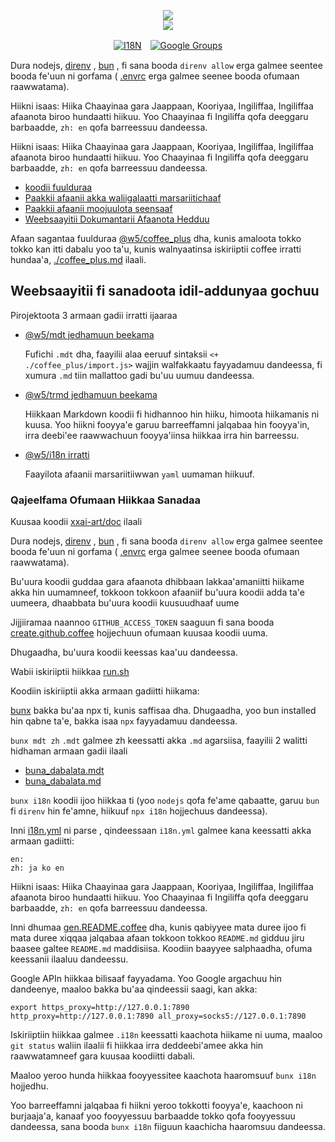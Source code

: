 <p align="center"><a href="https://xxai.art"><img src="https://cdn.jsdelivr.net/gh/xxai-art/doc/logo.svg"/></a><br/><a href="https://xxai.art"><img src="https://cdn.jsdelivr.net/gh/xxai-art/doc/xxai.svg"/></a></p><p align="center"><a href="https://github.com/xxai-art/doc#readme"><img alt="I18N" src="https://cdn.jsdelivr.net/gh/wactax/img/t.svg"/></a>　<a href="https://groups.google.com/u/0/g/xxai-art"><img alt="Google Groups" src="https://cdn.jsdelivr.net/gh/wactax/img/g-groups.svg"/></a></p>

Dura nodejs, [direnv](https://direnv.net) , [bun](https://github.com/oven-sh/bun) , fi sana booda `direnv allow` erga galmee seentee booda fe'uun ni gorfama ( [.envrc](https://github.com/xxai-art/doc/blob/main/.envrc) erga galmee seenee booda ofumaan raawwatama).

Hiikni isaas: Hiika Chaayinaa gara Jaappaan, Kooriyaa, Ingiliffaa, Ingiliffaa afaanota biroo hundaatti hiikuu. Yoo Chaayinaa fi Ingiliffa qofa deeggaru barbaadde, `zh: en` qofa barreessuu dandeessa.

Hiikni isaas: Hiika Chaayinaa gara Jaappaan, Kooriyaa, Ingiliffaa, Ingiliffaa afaanota biroo hundaatti hiikuu. Yoo Chaayinaa fi Ingiliffa qofa deeggaru barbaadde, `zh: en` qofa barreessuu dandeessa.

* [koodii fuulduraa](https://github.com/xxai-art/web)
* [Paakkii afaanii akka waliigalaatti marsariitichaaf](https://github.com/xxai-art/web/tree/main/i18n)
* [Paakkii afaanii moojuulota seensaaf](https://github.com/wacpkg/user/tree/main/ui.i18n)
* [Weebsaayitii Dokumantarii Afaanota Hedduu](https://github.com/xxai-doc)

Afaan sagantaa fuulduraa [@w5/coffee_plus](http://npmjs.com/@w5/coffee_plus) dha, kunis amaloota tokko tokko kan itti dabalu yoo ta'u, kunis walnyaatinsa iskiriiptii coffee irratti hundaa'a, [./coffee_plus.md](./coffee_plus.md) ilaali.

## Weebsaayitii fi sanadoota idil-addunyaa gochuu

Pirojektoota 3 armaan gadii irratti ijaaraa

* [@w5/mdt jedhamuun beekama](https://www.npmjs.com/package/@w5/mdt)

  Fufichi `.mdt` dha, faayilii alaa eeruuf sintaksii `<+ ./coffee_plus/import.js>` wajjin walfakkaatu fayyadamuu dandeessa, fi xumura `.md` tiin mallattoo gadi bu'uu uumuu dandeessa.

* [@w5/trmd jedhamuun beekama](https://www.npmjs.com/package/@w5/trmd)

  Hiikkaan Markdown koodii fi hidhannoo hin hiiku, himoota hiikamanis ni kuusa. Yoo hiikni fooyya'e garuu barreeffamni jalqabaa hin fooyya'in, irra deebi'ee raawwachuun fooyya'iinsa hiikkaa irra hin barreessu.

* [@w5/i18n irratti](https://www.npmjs.com/package/@w5/i18n)

  Faayilota afaanii marsariitiiwwan `yaml` uumaman hiikuuf.

### Qajeelfama Ofumaan Hiikkaa Sanadaa

Kuusaa koodii [xxai-art/doc](https://github.com/xxai-art/doc) ilaali

Dura nodejs, [direnv](https://direnv.net) , [bun](https://github.com/oven-sh/bun) , fi sana booda `direnv allow` erga galmee seentee booda fe'uun ni gorfama ( [.envrc](https://github.com/xxai-art/doc/blob/main/.envrc) erga galmee seenee booda ofumaan raawwatama).

Bu'uura koodii guddaa gara afaanota dhibbaan lakkaa'amaniitti hiikame akka hin uumamneef, tokkoon tokkoon afaaniif bu'uura koodii adda ta'e uumeera, dhaabbata bu'uura koodii kuusuudhaaf uume

Jijjiiramaa naannoo `GITHUB_ACCESS_TOKEN` saaguun fi sana booda [create.github.coffee](https://github.com/xxai-art/doc/blob/main/create.github.coffee) hojjechuun ofumaan kuusaa koodii uuma.

Dhugaadha, bu'uura koodii keessas kaa'uu dandeessa.

Wabii iskiriiptii hiikkaa [run.sh](https://github.com/xxai-art/doc/blob/main/run.sh)

Koodiin iskiriiptii akka armaan gadiitti hiikama:

[bunx](https://bun.sh/docs/cli/bunx) bakka bu'aa npx ti, kunis saffisaa dha. Dhugaadha, yoo bun installed hin qabne ta'e, bakka isaa `npx` fayyadamuu dandeessa.

`bunx mdt zh` `.mdt` galmee zh keessatti akka `.md` agarsiisa, faayilii 2 walitti hidhaman armaan gadii ilaali

* [buna_dabalata.mdt](https://github.com/xxai-doc/zh/blob/main/coffee_plus.mdt)
* [buna_dabalata.md](https://github.com/xxai-doc/zh/blob/main/coffee_plus.md)

`bunx i18n` koodii ijoo hiikkaa ti (yoo `nodejs` qofa fe'ame qabaatte, garuu `bun` fi `direnv` hin fe'amne, hiikuuf `npx i18n` hojjechuus dandeessa).

Inni [i18n.yml](https://github.com/xxai-art/doc/blob/main/i18n.yml) ni parse , qindeessaan `i18n.yml` galmee kana keessatti akka armaan gadiitti:

```
en:
zh: ja ko en
```

Hiikni isaas: Hiika Chaayinaa gara Jaappaan, Kooriyaa, Ingiliffaa, Ingiliffaa afaanota biroo hundaatti hiikuu. Yoo Chaayinaa fi Ingiliffa qofa deeggaru barbaadde, `zh: en` qofa barreessuu dandeessa.

Inni dhumaa [gen.README.coffee](https://github.com/xxai-art/doc/blob/main/gen.README.coffee) dha, kunis qabiyyee mata duree ijoo fi mata duree xiqqaa jalqabaa afaan tokkoon tokkoo `README.md` gidduu jiru baasee galtee `README.md` maddisiisa. Koodiin baayyee salphaadha, ofuma keessanii ilaaluu dandeessu.

Google APIn hiikkaa bilisaaf fayyadama. Yoo Google argachuu hin dandeenye, maaloo bakka bu'aa qindeessii saagi, kan akka:

```
export https_proxy=http://127.0.0.1:7890 http_proxy=http://127.0.0.1:7890 all_proxy=socks5://127.0.0.1:7890
```

Iskiriiptiin hiikkaa galmee `.i18n` keessatti kaachota hiikame ni uuma, maaloo `git status` waliin ilaalii fi hiikkaa irra deddeebi'amee akka hin raawwatamneef gara kuusaa koodiitti dabali.

Maaloo yeroo hunda hiikkaa fooyyessitee kaachota haaromsuuf `bunx i18n` hojjedhu.

Yoo barreeffamni jalqabaa fi hiikni yeroo tokkotti fooyya'e, kaachoon ni burjaaja'a, kanaaf yoo fooyyessuu barbaadde tokko qofa fooyyessuu dandeessa, sana booda `bunx i18n` fiiguun kaachicha haaromsuu dandeessa.
